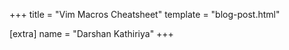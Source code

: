 +++
title = "Vim Macros Cheatsheet"
template = "blog-post.html"

[extra]
name = "Darshan Kathiriya"
+++
